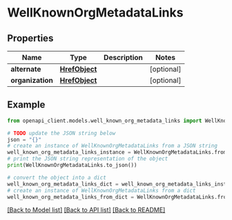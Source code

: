 # WellKnownOrgMetadataLinks


## Properties

Name | Type | Description | Notes
------------ | ------------- | ------------- | -------------
**alternate** | [**HrefObject**](HrefObject.md) |  | [optional] 
**organization** | [**HrefObject**](HrefObject.md) |  | [optional] 

## Example

```python
from openapi_client.models.well_known_org_metadata_links import WellKnownOrgMetadataLinks

# TODO update the JSON string below
json = "{}"
# create an instance of WellKnownOrgMetadataLinks from a JSON string
well_known_org_metadata_links_instance = WellKnownOrgMetadataLinks.from_json(json)
# print the JSON string representation of the object
print(WellKnownOrgMetadataLinks.to_json())

# convert the object into a dict
well_known_org_metadata_links_dict = well_known_org_metadata_links_instance.to_dict()
# create an instance of WellKnownOrgMetadataLinks from a dict
well_known_org_metadata_links_from_dict = WellKnownOrgMetadataLinks.from_dict(well_known_org_metadata_links_dict)
```
[[Back to Model list]](../README.md#documentation-for-models) [[Back to API list]](../README.md#documentation-for-api-endpoints) [[Back to README]](../README.md)


